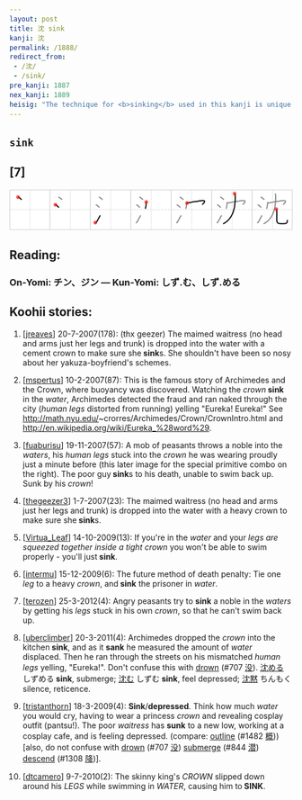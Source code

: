 ```yaml
---
layout: post
title: 沈 sink
kanji: 沈
permalink: /1888/
redirect_from:
 - /沈/
 - /sink/
pre_kanji: 1887
nex_kanji: 1889
heisig: "The technique for <b>sinking</b> used in this kanji is unique. Rather than the biblical image of tying a millstone about the victim's neck, here we see a <i>crown</i> tied about one <i>leg</i> before the unfortunate party is tossed into the <i>water</i>."
---
```


## `sink`

## [7]

<div class="stroke"><img src="../images/E6B288.png" /></div>

## Reading:

### On-Yomi: チン、ジン &mdash; Kun-Yomi: しず.む、しず.める

## Koohii stories:

1) [<a href="http://kanji.koohii.com/profile/jreaves">jreaves</a>] 20-7-2007(178): (thx geezer) The maimed waitress (no head and arms just her legs and trunk) is dropped into the water with a cement crown to make sure she<strong> sink</strong>s. She shouldn&#039;t have been so nosy about her yakuza-boyfriend&#039;s schemes. 

2) [<a href="http://kanji.koohii.com/profile/mspertus">mspertus</a>] 10-2-2007(87): This is the famous story of Archimedes and the Crown, where buoyancy was discovered. Watching the <em>crown</em><strong> sink</strong> in the <em>water</em>, Archimedes detected the fraud and ran naked through the city (<em>human legs</em> distorted from running) yelling &quot;Eureka! Eureka!&quot; See <a href="http://math.nyu.edu/">http://math.nyu.edu/</a>~crorres/Archimedes/Crown/CrownIntro.html and <a href="http://en.wikipedia.org/wiki/Eureka_%28word%29">http://en.wikipedia.org/wiki/Eureka_%28word%29</a>. 

3) [<a href="http://kanji.koohii.com/profile/fuaburisu">fuaburisu</a>] 19-11-2007(57): A mob of peasants throws a noble into the <em>waters</em>, his <em>human legs</em> stuck into the <em>crown</em> he was wearing proudly just a minute before (this later image for the special primitive combo on the right). The poor guy<strong> sink</strong>s to his death, unable to swim back up. Sunk by his <em>crown</em>! 

4) [<a href="http://kanji.koohii.com/profile/thegeezer3">thegeezer3</a>] 1-7-2007(23): The maimed waitress (no head and arms just her legs and trunk) is dropped into the water with a heavy crown to make sure she<strong> sink</strong>s. 

5) [<a href="http://kanji.koohii.com/profile/Virtua_Leaf">Virtua_Leaf</a>] 14-10-2009(13): If you&#039;re in the <em>water</em> and your <em>legs are squeezed together inside a tight crown</em> you won&#039;t be able to swim properly - you&#039;ll just<strong> sink</strong>. 

6) [<a href="http://kanji.koohii.com/profile/intermu">intermu</a>] 15-12-2009(6): The future method of death penalty: Tie one <em>leg</em> to a heavy <em>crown</em>, and<strong> sink</strong> the prisoner in <em>water</em>. 

7) [<a href="http://kanji.koohii.com/profile/terozen">terozen</a>] 25-3-2012(4): Angry peasants try to <strong>sink</strong> a noble in the <em>waters</em> by getting his <em>legs</em> stuck in his own <em>crown</em>, so that he can&#039;t swim back up. 

8) [<a href="http://kanji.koohii.com/profile/uberclimber">uberclimber</a>] 20-3-2011(4): Archimedes dropped the <em>crown</em> into the kitchen<strong> sink</strong>, and as it <strong>sank</strong> he measured the amount of <em>water</em> displaced. Then he ran through the streets on his mismatched <em>human legs</em> yelling, &quot;Eureka!&quot;. Don&#039;t confuse this with <a href="../707">drown</a> <span class="index">(#707 <a href="http://jisho.org/kanji/details/没">没</a>)</span>.   <a href="http://jisho.org/kanji/details/沈める">沈める</a>   しずめる<strong> sink</strong>, submerge;   <a href="http://jisho.org/kanji/details/沈む">沈む</a>   しずむ<strong> sink</strong>, feel depressed;   <a href="http://jisho.org/kanji/details/沈黙">沈黙</a>   ちんもく silence, reticence. 

9) [<a href="http://kanji.koohii.com/profile/tristanthorn">tristanthorn</a>] 18-3-2009(4): <strong>Sink</strong>/<strong>depressed</strong>. Think how much <em>water</em> you would cry, having to wear a princess <em>crown</em> and revealing cosplay outfit (pantsu!). The poor <em>waitress</em> has <strong>sunk</strong> to a new low, working at a cosplay cafe, and is feeling depressed. (compare: <a href="../1482">outline</a> <span class="index">(#1482 <a href="http://jisho.org/kanji/details/概">概</a>)</span>) [also, do not confuse with <a href="../707">drown</a> <span class="index">(#707 <a href="http://jisho.org/kanji/details/没">没</a>)</span> <a href="../844">submerge</a> <span class="index">(#844 <a href="http://jisho.org/kanji/details/潜">潜</a>)</span> <a href="../1308">descend</a> <span class="index">(#1308 <a href="http://jisho.org/kanji/details/降">降</a>)</span>]. 

10) [<a href="http://kanji.koohii.com/profile/dtcamero">dtcamero</a>] 9-7-2010(2): The skinny king&#039;s <em>CROWN</em> slipped down around his <em>LEGS</em> while swimming in <em>WATER</em>, causing him to<strong> SINK</strong>. 
